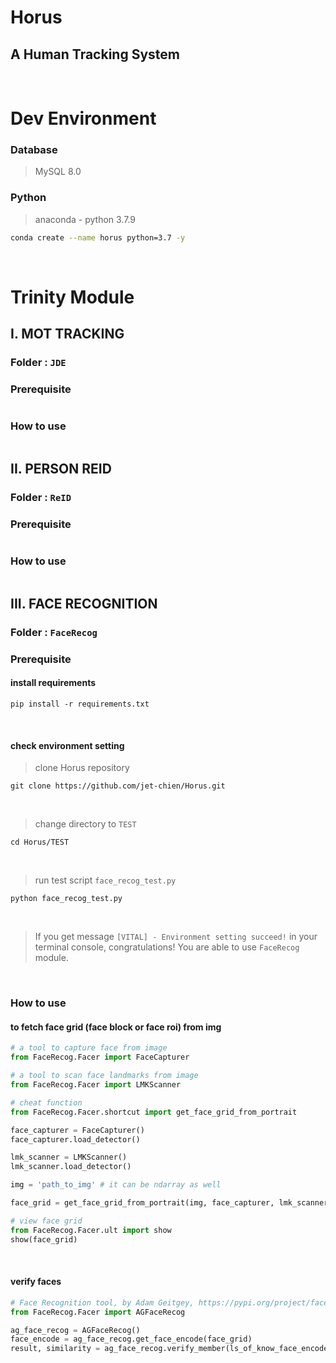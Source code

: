 # Horus
A Human Tracking System
---
<br>

# Dev Environment
### Database
> MySQL 8.0
### Python
> anaconda - python 3.7.9
```bash
conda create --name horus python=3.7 -y
```
<br>

# Trinity Module
## I. MOT TRACKING

### Folder : ```JDE```

### Prerequisite
```
```

### How to use
```
```

## II. PERSON REID

### Folder : ```ReID```

### Prerequisite
```
```

### How to use
```
```

## III. FACE RECOGNITION

### Folder : ```FaceRecog```

### Prerequisite
#### install requirements
```shell script
pip install -r requirements.txt
```
<br>

#### check environment setting
> clone Horus repository
```shell script
git clone https://github.com/jet-chien/Horus.git
```
<br>

> change directory to ```TEST```
```shell script
cd Horus/TEST
```
<br>

> run test script ```face_recog_test.py```
```shell script
python face_recog_test.py
```
<br>

> If you get message ```[VITAL] - Environment setting succeed!``` in your terminal console, congratulations! You are able to use ```FaceRecog``` module.
<br>

### How to use
#### to fetch face grid (face block or face roi) from img
```python
# a tool to capture face from image 
from FaceRecog.Facer import FaceCapturer

# a tool to scan face landmarks from image
from FaceRecog.Facer import LMKScanner

# cheat function
from FaceRecog.Facer.shortcut import get_face_grid_from_portrait

face_capturer = FaceCapturer()
face_capturer.load_detector()

lmk_scanner = LMKScanner()
lmk_scanner.load_detector()

img = 'path_to_img' # it can be ndarray as well

face_grid = get_face_grid_from_portrait(img, face_capturer, lmk_scanner)

# view face grid
from FaceRecog.Facer.ult import show
show(face_grid)
```
<br>

#### verify faces
```python
# Face Recognition tool, by Adam Geitgey, https://pypi.org/project/face-recognition/
from FaceRecog.Facer import AGFaceRecog

ag_face_recog = AGFaceRecog()
face_encode = ag_face_recog.get_face_encode(face_grid)
result, similarity = ag_face_recog.verify_member(ls_of_know_face_encode, unknown_face_encode)
```
<br>

